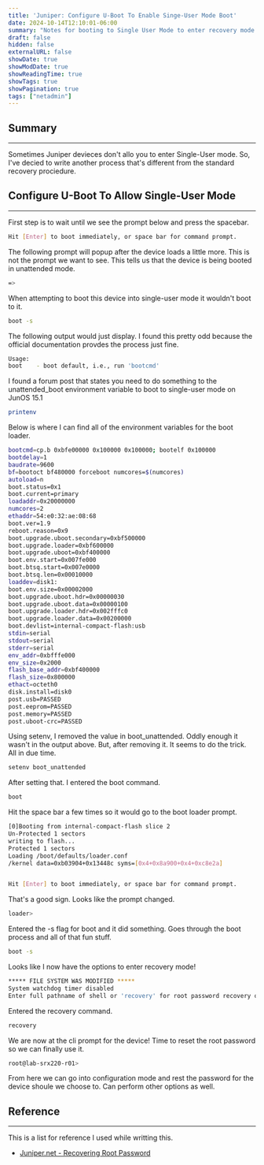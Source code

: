 ```yaml
---
title: 'Juniper: Configure U-Boot To Enable Singe-User Mode Boot'
date: 2024-10-14T12:10:01-06:00
summary: "Notes for booting to Single User Mode to enter recovery mode."
draft: false
hidden: false
externalURL: false
showDate: true
showModDate: true
showReadingTime: true
showTags: true
showPagination: true
tags: ["netadmin"]
---
```


## Summary
---

Sometimes Juniper devieces don't allo you to enter Single-User mode. So, I've
decied to write another process that's different from the standard recovery
prociedure.

## Configure U-Boot To Allow Single-User Mode
---

First step is to wait until we see the prompt below and press the spacebar.

```sh
Hit [Enter] to boot immediately, or space bar for command prompt.
```

The following prompt will popup after the device loads a little more. This is
not the prompt we want to see. This tells us that the device is being booted in
unattended mode.

```sh
=>
```

When attempting to boot this device into single-user mode it wouldn't boot to
it.

```sh
boot -s
```

The following output would just display. I found this pretty odd because the
official documentation provdes the process just fine.

```sh
Usage:
boot    - boot default, i.e., run 'bootcmd'
```

I found a forum post that states you need to do something to the unattended_boot
environment variable to boot to single-user mode on JunOS 15.1
```sh
printenv
```

Below is where I can find all of the environment variables for the boot loader.

```sh
bootcmd=cp.b 0xbfe00000 0x100000 0x100000; bootelf 0x100000
bootdelay=1
baudrate=9600
bf=bootoct bf480000 forceboot numcores=$(numcores)
autoload=n
boot.status=0x1
boot.current=primary
loadaddr=0x20000000
numcores=2
ethaddr=54:e0:32:ae:08:68
boot.ver=1.9
reboot.reason=0x9
boot.upgrade.uboot.secondary=0xbf500000
boot.upgrade.loader=0xbf600000
boot.upgrade.uboot=0xbf400000
boot.env.start=0x007fe000
boot.btsq.start=0x007e0000
boot.btsq.len=0x00010000
loaddev=disk1:
boot.env.size=0x00002000
boot.upgrade.uboot.hdr=0x00000030
boot.upgrade.uboot.data=0x00000100
boot.upgrade.loader.hdr=0x002fffc0
boot.upgrade.loader.data=0x00200000
boot.devlist=internal-compact-flash:usb
stdin=serial
stdout=serial
stderr=serial
env_addr=0xbfffe000
env_size=0x2000
flash_base_addr=0xbf400000
flash_size=0x800000
ethact=octeth0
disk.install=disk0
post.usb=PASSED
post.eeprom=PASSED
post.memory=PASSED
post.uboot-crc=PASSED
```

Using setenv, I removed the value in boot_unattended. Oddly enough it wasn't in
the output above. But, after removing it. It seems to do the trick. All in due
time.

```sh
setenv boot_unattended
```

After setting that. I entered the boot command.

```sh
boot
```

Hit the space bar a few times so it would go to the boot loader prompt.

```sh
[0]Booting from internal-compact-flash slice 2
Un-Protected 1 sectors
writing to flash...
Protected 1 sectors
Loading /boot/defaults/loader.conf
/kernel data=0xb03904+0x13448c syms=[0x4+0x8a900+0x4+0xc8e2a]


Hit [Enter] to boot immediately, or space bar for command prompt.
```

That's a good sign. Looks like the prompt changed. 

```sh
loader>
```

Entered the -s flag for boot and it did something. Goes through the boot process
and all of that fun stuff.

```sh
boot -s
```

Looks like I now have the options to enter recovery mode!

```sh
***** FILE SYSTEM WAS MODIFIED *****
System watchdog timer disabled
Enter full pathname of shell or 'recovery' for root password recovery or RETURN for /bin/sh:
```

Entered the recovery command.

```sh
recovery
```

We are now at the cli prompt for the device! Time to reset the root password so
we can finally use it.

```sh
root@lab-srx220-r01>
```

From here we can go into configuration mode and rest the password for the device
shoule we choose to. Can perform other options as well.


## Reference
---

This is a list for reference I used while writting this.

- [Juniper.net - Recovering Root Password](https://www.juniper.net/documentation/us/en/software/junos/user-access/topics/topic-map/recovering-root-password.html)

